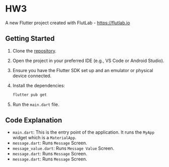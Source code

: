 # HW3

A new Flutter project created with FlutLab - <https://flutlab.io>

## Getting Started

1. Clone the [repository](https://github.com/2110081/hw3.git).
2. Open the project in your preferred IDE (e.g., VS Code or Android Studio).
3. Ensure you have the Flutter SDK set up and an emulator or physical device connected.
4. Install the dependencies:

    ```bash
    flutter pub get
    ```

5. Run the `main.dart` file.

## Code Explanation

- `main.dart`: This is the entry point of the application. It runs the `MyApp` widget which is a `MaterialApp`.
- `message.dart`: Runs `Message` Screen.
- `message_value.dart`: Runs `Message Value` Screen.
- `message.dart`: Runs `Message` Screen.
- `message.dart`: Runs `Message` Screen.

